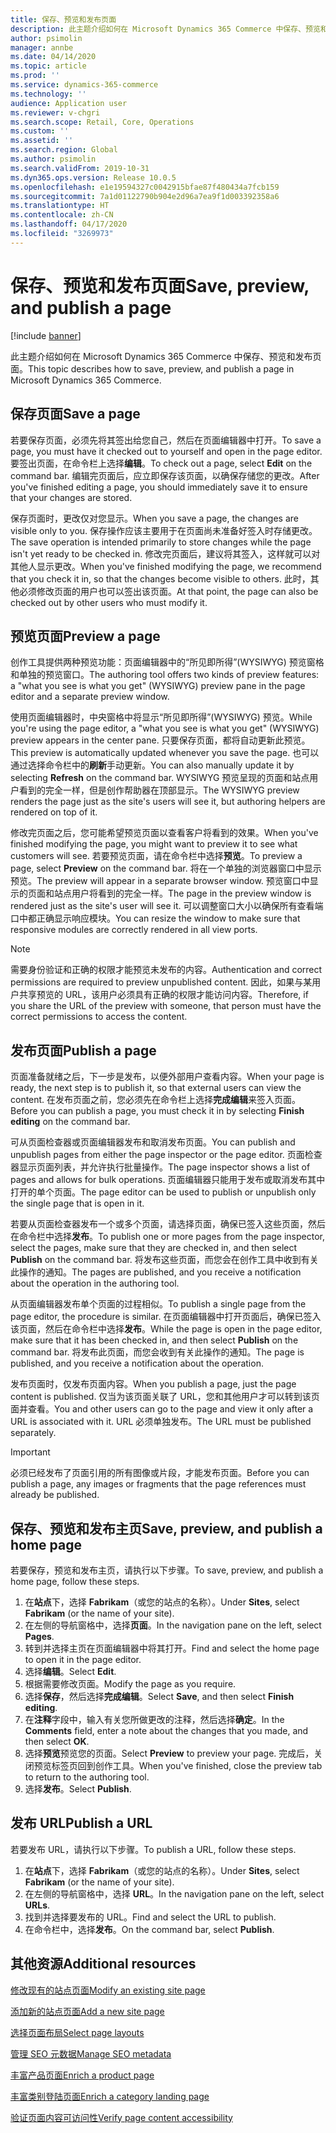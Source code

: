 ```yaml
---
title: 保存、预览和发布页面
description: 此主题介绍如何在 Microsoft Dynamics 365 Commerce 中保存、预览和发布页面。
author: psimolin
manager: annbe
ms.date: 04/14/2020
ms.topic: article
ms.prod: ''
ms.service: dynamics-365-commerce
ms.technology: ''
audience: Application user
ms.reviewer: v-chgri
ms.search.scope: Retail, Core, Operations
ms.custom: ''
ms.assetid: ''
ms.search.region: Global
ms.author: psimolin
ms.search.validFrom: 2019-10-31
ms.dyn365.ops.version: Release 10.0.5
ms.openlocfilehash: e1e19594327c0042915bfae87f480434a7fcb159
ms.sourcegitcommit: 7a1d01122790b904e2d96a7ea9f1d003392358a6
ms.translationtype: HT
ms.contentlocale: zh-CN
ms.lasthandoff: 04/17/2020
ms.locfileid: "3269973"
---
```

# <a name="save-preview-and-publish-a-page"></a><span data-ttu-id="e52f9-103">保存、预览和发布页面</span><span class="sxs-lookup"><span data-stu-id="e52f9-103">Save, preview, and publish a page</span></span>

[!include [banner](includes/banner.md)]

<span data-ttu-id="e52f9-104">此主题介绍如何在 Microsoft Dynamics 365 Commerce 中保存、预览和发布页面。</span><span class="sxs-lookup"><span data-stu-id="e52f9-104">This topic describes how to save, preview, and publish a page in Microsoft Dynamics 365 Commerce.</span></span>

## <a name="save-a-page"></a><span data-ttu-id="e52f9-105">保存页面</span><span class="sxs-lookup"><span data-stu-id="e52f9-105">Save a page</span></span>

<span data-ttu-id="e52f9-106">若要保存页面，必须先将其签出给您自己，然后在页面编辑器中打开。</span><span class="sxs-lookup"><span data-stu-id="e52f9-106">To save a page, you must have it checked out to yourself and open in the page editor.</span></span> <span data-ttu-id="e52f9-107">要签出页面，在命令栏上选择**编辑**。</span><span class="sxs-lookup"><span data-stu-id="e52f9-107">To check out a page, select **Edit** on the command bar.</span></span> <span data-ttu-id="e52f9-108">编辑完页面后，应立即保存该页面，以确保存储您的更改。</span><span class="sxs-lookup"><span data-stu-id="e52f9-108">After you've finished editing a page, you should immediately save it to ensure that your changes are stored.</span></span>

<span data-ttu-id="e52f9-109">保存页面时，更改仅对您显示。</span><span class="sxs-lookup"><span data-stu-id="e52f9-109">When you save a page, the changes are visible only to you.</span></span> <span data-ttu-id="e52f9-110">保存操作应该主要用于在页面尚未准备好签入时存储更改。</span><span class="sxs-lookup"><span data-stu-id="e52f9-110">The save operation is intended primarily to store changes while the page isn't yet ready to be checked in.</span></span> <span data-ttu-id="e52f9-111">修改完页面后，建议将其签入，这样就可以对其他人显示更改。</span><span class="sxs-lookup"><span data-stu-id="e52f9-111">When you've finished modifying the page, we recommend that you check it in, so that the changes become visible to others.</span></span> <span data-ttu-id="e52f9-112">此时，其他必须修改页面的用户也可以签出该页面。</span><span class="sxs-lookup"><span data-stu-id="e52f9-112">At that point, the page can also be checked out by other users who must modify it.</span></span>

## <a name="preview-a-page"></a><span data-ttu-id="e52f9-113">预览页面</span><span class="sxs-lookup"><span data-stu-id="e52f9-113">Preview a page</span></span>

<span data-ttu-id="e52f9-114">创作工具提供两种预览功能：页面编辑器中的“所见即所得”(WYSIWYG) 预览窗格和单独的预览窗口。</span><span class="sxs-lookup"><span data-stu-id="e52f9-114">The authoring tool offers two kinds of preview features: a "what you see is what you get" (WYSIWYG) preview pane in the page editor and a separate preview window.</span></span>

<span data-ttu-id="e52f9-115">使用页面编辑器时，中央窗格中将显示“所见即所得”(WYSIWYG) 预览。</span><span class="sxs-lookup"><span data-stu-id="e52f9-115">While you're using the page editor, a "what you see is what you get" (WYSIWYG) preview appears in the center pane.</span></span> <span data-ttu-id="e52f9-116">只要保存页面，都将自动更新此预览。</span><span class="sxs-lookup"><span data-stu-id="e52f9-116">This preview is automatically updated whenever you save the page.</span></span> <span data-ttu-id="e52f9-117">也可以通过选择命令栏中的**刷新**手动更新。</span><span class="sxs-lookup"><span data-stu-id="e52f9-117">You can also manually update it by selecting **Refresh** on the command bar.</span></span> <span data-ttu-id="e52f9-118">WYSIWYG 预览呈现的页面和站点用户看到的完全一样，但是创作帮助器在顶部显示。</span><span class="sxs-lookup"><span data-stu-id="e52f9-118">The WYSIWYG preview renders the page just as the site's users will see it, but authoring helpers are rendered on top of it.</span></span>

<span data-ttu-id="e52f9-119">修改完页面之后，您可能希望预览页面以查看客户将看到的效果。</span><span class="sxs-lookup"><span data-stu-id="e52f9-119">When you've finished modifying the page, you might want to preview it to see what customers will see.</span></span> <span data-ttu-id="e52f9-120">若要预览页面，请在命令栏中选择**预览**。</span><span class="sxs-lookup"><span data-stu-id="e52f9-120">To preview a page, select **Preview** on the command bar.</span></span> <span data-ttu-id="e52f9-121">将在一个单独的浏览器窗口中显示预览。</span><span class="sxs-lookup"><span data-stu-id="e52f9-121">The preview will appear in a separate browser window.</span></span> <span data-ttu-id="e52f9-122">预览窗口中显示的页面和站点用户将看到的完全一样。</span><span class="sxs-lookup"><span data-stu-id="e52f9-122">The page in the preview window is rendered just as the site's user will see it.</span></span> <span data-ttu-id="e52f9-123">可以调整窗口大小以确保所有查看端口中都正确显示响应模块。</span><span class="sxs-lookup"><span data-stu-id="e52f9-123">You can resize the window to make sure that responsive modules are correctly rendered in all view ports.</span></span>

> [!NOTE]
> <span data-ttu-id="e52f9-124">需要身份验证和正确的权限才能预览未发布的内容。</span><span class="sxs-lookup"><span data-stu-id="e52f9-124">Authentication and correct permissions are required to preview unpublished content.</span></span> <span data-ttu-id="e52f9-125">因此，如果与某用户共享预览的 URL，该用户必须具有正确的权限才能访问内容。</span><span class="sxs-lookup"><span data-stu-id="e52f9-125">Therefore, if you share the URL of the preview with someone, that person must have the correct permissions to access the content.</span></span>

## <a name="publish-a-page"></a><span data-ttu-id="e52f9-126">发布页面</span><span class="sxs-lookup"><span data-stu-id="e52f9-126">Publish a page</span></span>

<span data-ttu-id="e52f9-127">页面准备就绪之后，下一步是发布，以便外部用户查看内容。</span><span class="sxs-lookup"><span data-stu-id="e52f9-127">When your page is ready, the next step is to publish it, so that external users can view the content.</span></span> <span data-ttu-id="e52f9-128">在发布页面之前，您必须先在命令栏上选择**完成编辑**来签入页面。</span><span class="sxs-lookup"><span data-stu-id="e52f9-128">Before you can publish a page, you must check it in by selecting **Finish editing** on the command bar.</span></span>

<span data-ttu-id="e52f9-129">可从页面检查器或页面编辑器发布和取消发布页面。</span><span class="sxs-lookup"><span data-stu-id="e52f9-129">You can publish and unpublish pages from either the page inspector or the page editor.</span></span> <span data-ttu-id="e52f9-130">页面检查器显示页面列表，并允许执行批量操作。</span><span class="sxs-lookup"><span data-stu-id="e52f9-130">The page inspector shows a list of pages and allows for bulk operations.</span></span> <span data-ttu-id="e52f9-131">页面编辑器只能用于发布或取消发布其中打开的单个页面。</span><span class="sxs-lookup"><span data-stu-id="e52f9-131">The page editor can be used to publish or unpublish only the single page that is open in it.</span></span>

<span data-ttu-id="e52f9-132">若要从页面检查器发布一个或多个页面，请选择页面，确保已签入这些页面，然后在命令栏中选择**发布**。</span><span class="sxs-lookup"><span data-stu-id="e52f9-132">To publish one or more pages from the page inspector, select the pages, make sure that they are checked in, and then select **Publish** on the command bar.</span></span> <span data-ttu-id="e52f9-133">将发布这些页面，而您会在创作工具中收到有关此操作的通知。</span><span class="sxs-lookup"><span data-stu-id="e52f9-133">The pages are published, and you receive a notification about the operation in the authoring tool.</span></span>

<span data-ttu-id="e52f9-134">从页面编辑器发布单个页面的过程相似。</span><span class="sxs-lookup"><span data-stu-id="e52f9-134">To publish a single page from the page editor, the procedure is similar.</span></span> <span data-ttu-id="e52f9-135">在页面编辑器中打开页面后，确保已签入该页面，然后在命令栏中选择**发布**。</span><span class="sxs-lookup"><span data-stu-id="e52f9-135">While the page is open in the page editor, make sure that it has been checked in, and then select **Publish** on the command bar.</span></span> <span data-ttu-id="e52f9-136">将发布此页面，而您会收到有关此操作的通知。</span><span class="sxs-lookup"><span data-stu-id="e52f9-136">The page is published, and you receive a notification about the operation.</span></span>

<span data-ttu-id="e52f9-137">发布页面时，仅发布页面内容。</span><span class="sxs-lookup"><span data-stu-id="e52f9-137">When you publish a page, just the page content is published.</span></span> <span data-ttu-id="e52f9-138">仅当为该页面关联了 URL，您和其他用户才可以转到该页面并查看。</span><span class="sxs-lookup"><span data-stu-id="e52f9-138">You and other users can go to the page and view it only after a URL is associated with it.</span></span> <span data-ttu-id="e52f9-139">URL 必须单独发布。</span><span class="sxs-lookup"><span data-stu-id="e52f9-139">The URL must be published separately.</span></span>

> [!IMPORTANT]
> <span data-ttu-id="e52f9-140">必须已经发布了页面引用的所有图像或片段，才能发布页面。</span><span class="sxs-lookup"><span data-stu-id="e52f9-140">Before you can publish a page, any images or fragments that the page references must already be published.</span></span>

## <a name="save-preview-and-publish-a-home-page"></a><span data-ttu-id="e52f9-141">保存、预览和发布主页</span><span class="sxs-lookup"><span data-stu-id="e52f9-141">Save, preview, and publish a home page</span></span>

<span data-ttu-id="e52f9-142">若要保存，预览和发布主页，请执行以下步骤。</span><span class="sxs-lookup"><span data-stu-id="e52f9-142">To save, preview, and publish a home page, follow these steps.</span></span>

1. <span data-ttu-id="e52f9-143">在**站点**下，选择 **Fabrikam**（或您的站点的名称）。</span><span class="sxs-lookup"><span data-stu-id="e52f9-143">Under **Sites**, select **Fabrikam** (or the name of your site).</span></span>
1. <span data-ttu-id="e52f9-144">在左侧的导航窗格中，选择**页面**。</span><span class="sxs-lookup"><span data-stu-id="e52f9-144">In the navigation pane on the left, select **Pages**.</span></span>
1. <span data-ttu-id="e52f9-145">转到并选择主页在页面编辑器中将其打开。</span><span class="sxs-lookup"><span data-stu-id="e52f9-145">Find and select the home page to open it in the page editor.</span></span>
1. <span data-ttu-id="e52f9-146">选择**编辑**。</span><span class="sxs-lookup"><span data-stu-id="e52f9-146">Select **Edit**.</span></span>
1. <span data-ttu-id="e52f9-147">根据需要修改页面。</span><span class="sxs-lookup"><span data-stu-id="e52f9-147">Modify the page as you require.</span></span>
1. <span data-ttu-id="e52f9-148">选择**保存**，然后选择**完成编辑**。</span><span class="sxs-lookup"><span data-stu-id="e52f9-148">Select **Save**, and then select **Finish editing**.</span></span>
1. <span data-ttu-id="e52f9-149">在**注释**字段中，输入有关您所做更改的注释，然后选择**确定**。</span><span class="sxs-lookup"><span data-stu-id="e52f9-149">In the **Comments** field, enter a note about the changes that you made, and then select **OK**.</span></span>
1. <span data-ttu-id="e52f9-150">选择**预览**预览您的页面。</span><span class="sxs-lookup"><span data-stu-id="e52f9-150">Select **Preview** to preview your page.</span></span> <span data-ttu-id="e52f9-151">完成后，关闭预览标签页回到创作工具。</span><span class="sxs-lookup"><span data-stu-id="e52f9-151">When you've finished, close the preview tab to return to the authoring tool.</span></span>
1. <span data-ttu-id="e52f9-152">选择**发布**。</span><span class="sxs-lookup"><span data-stu-id="e52f9-152">Select **Publish**.</span></span>

## <a name="publish-a-url"></a><span data-ttu-id="e52f9-153">发布 URL</span><span class="sxs-lookup"><span data-stu-id="e52f9-153">Publish a URL</span></span>

<span data-ttu-id="e52f9-154">若要发布 URL，请执行以下步骤。</span><span class="sxs-lookup"><span data-stu-id="e52f9-154">To publish a URL, follow these steps.</span></span>

1. <span data-ttu-id="e52f9-155">在**站点**下，选择 **Fabrikam**（或您的站点的名称）。</span><span class="sxs-lookup"><span data-stu-id="e52f9-155">Under **Sites**, select **Fabrikam** (or the name of your site).</span></span>
1. <span data-ttu-id="e52f9-156">在左侧的导航窗格中，选择 **URL**。</span><span class="sxs-lookup"><span data-stu-id="e52f9-156">In the navigation pane on the left, select **URLs**.</span></span>
1. <span data-ttu-id="e52f9-157">找到并选择要发布的 URL。</span><span class="sxs-lookup"><span data-stu-id="e52f9-157">Find and select the URL to publish.</span></span>
1. <span data-ttu-id="e52f9-158">在命令栏中，选择**发布**。</span><span class="sxs-lookup"><span data-stu-id="e52f9-158">On the command bar, select **Publish**.</span></span>

## <a name="additional-resources"></a><span data-ttu-id="e52f9-159">其他资源</span><span class="sxs-lookup"><span data-stu-id="e52f9-159">Additional resources</span></span>

[<span data-ttu-id="e52f9-160">修改现有的站点页面</span><span class="sxs-lookup"><span data-stu-id="e52f9-160">Modify an existing site page</span></span>](modify-existing-page.md)

[<span data-ttu-id="e52f9-161">添加新的站点页面</span><span class="sxs-lookup"><span data-stu-id="e52f9-161">Add a new site page</span></span>](add-new-page.md)

[<span data-ttu-id="e52f9-162">选择页面布局</span><span class="sxs-lookup"><span data-stu-id="e52f9-162">Select page layouts</span></span>](select-page-layouts.md)

[<span data-ttu-id="e52f9-163">管理 SEO 元数据</span><span class="sxs-lookup"><span data-stu-id="e52f9-163">Manage SEO metadata</span></span>](manage-seo-metadata.md)

[<span data-ttu-id="e52f9-164">丰富产品页面</span><span class="sxs-lookup"><span data-stu-id="e52f9-164">Enrich a product page</span></span>](enrich-product-page.md)

[<span data-ttu-id="e52f9-165">丰富类别登陆页面</span><span class="sxs-lookup"><span data-stu-id="e52f9-165">Enrich a category landing page</span></span>](enrich-category-page.md)

[<span data-ttu-id="e52f9-166">验证页面内容可访问性</span><span class="sxs-lookup"><span data-stu-id="e52f9-166">Verify page content accessibility</span></span>](verify-accessibility.md)
